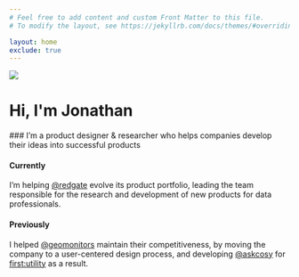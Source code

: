 ```yaml
---
# Feel free to add content and custom Front Matter to this file.
# To modify the layout, see https://jekyllrb.com/docs/themes/#overriding-theme-defaults

layout: home
exclude: true 
---
```


<img src="{{ site.baseurl }}/images/me-circle.png" class="avatar"/>

<h1>Hi, I'm Jonathan</h1>
### I’m a product designer & researcher who helps companies develop their ideas into successful products

#### Currently
I’m helping <a href="https://www.red-gate.com/" target="_blank">@redgate</a> evolve its product portfolio, leading the team responsible for the research and development of new products for data professionals. 
                    
#### Previously
I helped <a href="https://twitter.com/geomonitors" target="_blank">@geomonitors</a> maintain their competitiveness, by moving the company to a user-centered design process, and developing <a href="https://twitter.com/AskCosy@askcosy" target="_blank">@askcosy</a> for <a href="https://www.first-utility.com/cosy" target="_blank">first:utility</a> as a result.
